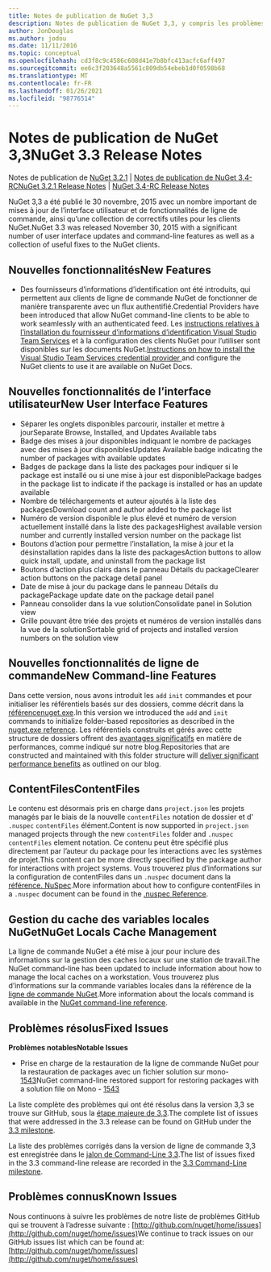 ```yaml
---
title: Notes de publication de NuGet 3,3
description: Notes de publication de NuGet 3,3, y compris les problèmes connus, les correctifs de bogues, les fonctionnalités ajoutées et DCR.
author: JonDouglas
ms.author: jodou
ms.date: 11/11/2016
ms.topic: conceptual
ms.openlocfilehash: cd3f8c9c4586c608d41e7b8bfc413acfc6aff497
ms.sourcegitcommit: ee6c3f203648a5561c809db54ebeb1d0f0598b68
ms.translationtype: MT
ms.contentlocale: fr-FR
ms.lasthandoff: 01/26/2021
ms.locfileid: "98776514"
---
```

# <a name="nuget-33-release-notes"></a><span data-ttu-id="a8c27-103">Notes de publication de NuGet 3,3</span><span class="sxs-lookup"><span data-stu-id="a8c27-103">NuGet 3.3 Release Notes</span></span>

<span data-ttu-id="a8c27-104">Notes de publication de [NuGet 3.2.1](../release-notes/nuget-3.2.1.md)  |  [Notes de publication de NuGet 3,4-RC](../release-notes/nuget-3.4-RC.md)</span><span class="sxs-lookup"><span data-stu-id="a8c27-104">[NuGet 3.2.1 Release Notes](../release-notes/nuget-3.2.1.md) | [NuGet 3.4-RC Release Notes](../release-notes/nuget-3.4-RC.md)</span></span>

<span data-ttu-id="a8c27-105">NuGet 3,3 a été publié le 30 novembre, 2015 avec un nombre important de mises à jour de l’interface utilisateur et de fonctionnalités de ligne de commande, ainsi qu’une collection de correctifs utiles pour les clients NuGet.</span><span class="sxs-lookup"><span data-stu-id="a8c27-105">NuGet 3.3 was released November 30, 2015 with a significant number of user interface updates and command-line features as well as a collection of useful fixes to the NuGet clients.</span></span>

## <a name="new-features"></a><span data-ttu-id="a8c27-106">Nouvelles fonctionnalités</span><span class="sxs-lookup"><span data-stu-id="a8c27-106">New Features</span></span>

* <span data-ttu-id="a8c27-107">Des fournisseurs d’informations d’identification ont été introduits, qui permettent aux clients de ligne de commande NuGet de fonctionner de manière transparente avec un flux authentifié.</span><span class="sxs-lookup"><span data-stu-id="a8c27-107">Credential Providers have been introduced that allow NuGet command-line clients to be able to work seamlessly with an authenticated feed.</span></span> <span data-ttu-id="a8c27-108">Les [instructions relatives à l’installation du fournisseur d’informations d’identification Visual Studio Team Services](../reference/extensibility/nuget-exe-credential-providers.md) et à la configuration des clients NuGet pour l’utiliser sont disponibles sur les documents NuGet.</span><span class="sxs-lookup"><span data-stu-id="a8c27-108">[Instructions on how to install the Visual Studio Team Services credential provider ](../reference/extensibility/nuget-exe-credential-providers.md) and configure the NuGet clients to use it are available on NuGet Docs.</span></span>

## <a name="new-user-interface-features"></a><span data-ttu-id="a8c27-109">Nouvelles fonctionnalités de l’interface utilisateur</span><span class="sxs-lookup"><span data-stu-id="a8c27-109">New User Interface Features</span></span>

* <span data-ttu-id="a8c27-110">Séparer les onglets disponibles parcourir, installer et mettre à jour</span><span class="sxs-lookup"><span data-stu-id="a8c27-110">Separate Browse, Installed, and Updates Available tabs</span></span>
* <span data-ttu-id="a8c27-111">Badge des mises à jour disponibles indiquant le nombre de packages avec des mises à jour disponibles</span><span class="sxs-lookup"><span data-stu-id="a8c27-111">Updates Available badge indicating the number of packages with available updates</span></span>
* <span data-ttu-id="a8c27-112">Badges de package dans la liste des packages pour indiquer si le package est installé ou si une mise à jour est disponible</span><span class="sxs-lookup"><span data-stu-id="a8c27-112">Package badges in the package list to indicate if the package is installed or has an update available</span></span>
* <span data-ttu-id="a8c27-113">Nombre de téléchargements et auteur ajoutés à la liste des packages</span><span class="sxs-lookup"><span data-stu-id="a8c27-113">Download count and author added to the package list</span></span>
* <span data-ttu-id="a8c27-114">Numéro de version disponible le plus élevé et numéro de version actuellement installé dans la liste des packages</span><span class="sxs-lookup"><span data-stu-id="a8c27-114">Highest available version number and currently installed version number on the package list</span></span>
* <span data-ttu-id="a8c27-115">Boutons d’action pour permettre l’installation, la mise à jour et la désinstallation rapides dans la liste des packages</span><span class="sxs-lookup"><span data-stu-id="a8c27-115">Action buttons to allow quick install, update, and uninstall from the package list</span></span>
* <span data-ttu-id="a8c27-116">Boutons d’action plus clairs dans le panneau Détails du package</span><span class="sxs-lookup"><span data-stu-id="a8c27-116">Clearer action buttons on the package detail panel</span></span>
* <span data-ttu-id="a8c27-117">Date de mise à jour du package dans le panneau Détails du package</span><span class="sxs-lookup"><span data-stu-id="a8c27-117">Package update date on the package detail panel</span></span>
* <span data-ttu-id="a8c27-118">Panneau consolider dans la vue solution</span><span class="sxs-lookup"><span data-stu-id="a8c27-118">Consolidate panel in Solution view</span></span>
* <span data-ttu-id="a8c27-119">Grille pouvant être triée des projets et numéros de version installés dans la vue de la solution</span><span class="sxs-lookup"><span data-stu-id="a8c27-119">Sortable grid of projects and installed version numbers on the solution view</span></span>

## <a name="new-command-line-features"></a><span data-ttu-id="a8c27-120">Nouvelles fonctionnalités de ligne de commande</span><span class="sxs-lookup"><span data-stu-id="a8c27-120">New Command-line Features</span></span>

<span data-ttu-id="a8c27-121">Dans cette version, nous avons introduit les `add` `init` commandes et pour initialiser les référentiels basés sur des dossiers, comme décrit dans la [ référencenuget.exe](../reference/nuget-exe-cli-reference.md).</span><span class="sxs-lookup"><span data-stu-id="a8c27-121">In this version we introduced the `add` and `init` commands to initialize folder-based repositories as described in the [nuget.exe reference](../reference/nuget-exe-cli-reference.md).</span></span> <span data-ttu-id="a8c27-122">Les référentiels construits et gérés avec cette structure de dossiers offrent des [avantages significatifs](http://blog.nuget.org/20150922/Accelerate-Package-Source.html) en matière de performances, comme indiqué sur notre blog.</span><span class="sxs-lookup"><span data-stu-id="a8c27-122">Repositories that are constructed and maintained with this folder structure will [deliver significant performance benefits](http://blog.nuget.org/20150922/Accelerate-Package-Source.html) as outlined on our blog.</span></span>

## <a name="contentfiles"></a><span data-ttu-id="a8c27-123">ContentFiles</span><span class="sxs-lookup"><span data-stu-id="a8c27-123">ContentFiles</span></span>

<span data-ttu-id="a8c27-124">Le contenu est désormais pris en charge dans `project.json` les projets managés par le biais de la nouvelle `contentFiles` notation de dossier et d' `.nuspec` `contentFiles` élément.</span><span class="sxs-lookup"><span data-stu-id="a8c27-124">Content is now supported in `project.json` managed projects through the new `contentFiles` folder and `.nuspec` `contentFiles` element notation.</span></span>  <span data-ttu-id="a8c27-125">Ce contenu peut être spécifié plus directement par l’auteur du package pour les interactions avec les systèmes de projet.</span><span class="sxs-lookup"><span data-stu-id="a8c27-125">This content can be more directly specified by the package author for interactions with project systems.</span></span>  <span data-ttu-id="a8c27-126">Vous trouverez plus d’informations sur la configuration de contentFiles dans un `.nuspec` document dans la [référence. NuSpec](../reference/nuspec.md).</span><span class="sxs-lookup"><span data-stu-id="a8c27-126">More information about how to configure contentFiles in a `.nuspec` document can be found in the [.nuspec Reference](../reference/nuspec.md).</span></span>

## <a name="nuget-locals-cache-management"></a><span data-ttu-id="a8c27-127">Gestion du cache des variables locales NuGet</span><span class="sxs-lookup"><span data-stu-id="a8c27-127">NuGet Locals Cache Management</span></span>

<span data-ttu-id="a8c27-128">La ligne de commande NuGet a été mise à jour pour inclure des informations sur la gestion des caches locaux sur une station de travail.</span><span class="sxs-lookup"><span data-stu-id="a8c27-128">The NuGet command-line has been updated to include information about how to manage the local caches on a workstation.</span></span>  <span data-ttu-id="a8c27-129">Vous trouverez plus d’informations sur la commande variables locales dans la référence de la [ligne de commande NuGet](../reference/cli-reference/cli-ref-locals.md).</span><span class="sxs-lookup"><span data-stu-id="a8c27-129">More information about the locals command is available in the [NuGet command-line reference](../reference/cli-reference/cli-ref-locals.md).</span></span>

## <a name="fixed-issues"></a><span data-ttu-id="a8c27-130">Problèmes résolus</span><span class="sxs-lookup"><span data-stu-id="a8c27-130">Fixed Issues</span></span>

<span data-ttu-id="a8c27-131">**Problèmes notables**</span><span class="sxs-lookup"><span data-stu-id="a8c27-131">**Notable Issues**</span></span>

* <span data-ttu-id="a8c27-132">Prise en charge de la restauration de la ligne de commande NuGet pour la restauration de packages avec un fichier solution sur mono- [1543](https://github.com/NuGet/Home/issues/1543)</span><span class="sxs-lookup"><span data-stu-id="a8c27-132">NuGet command-line restored support for restoring packages with a solution file on Mono - [1543](https://github.com/NuGet/Home/issues/1543)</span></span>

<span data-ttu-id="a8c27-133">La liste complète des problèmes qui ont été résolus dans la version 3,3 se trouve sur GitHub, sous la [étape majeure de 3,3](https://github.com/NuGet/Home/issues?q=is%3Aissue+milestone%3A3.3.0+is%3Aclosed).</span><span class="sxs-lookup"><span data-stu-id="a8c27-133">The complete list of issues that were addressed in the 3.3 release can be found on GitHub under the [3.3 milestone](https://github.com/NuGet/Home/issues?q=is%3Aissue+milestone%3A3.3.0+is%3Aclosed).</span></span>

<span data-ttu-id="a8c27-134">La liste des problèmes corrigés dans la version de ligne de commande 3,3 est enregistrée dans le [jalon de Command-Line 3,3](https://github.com/NuGet/Home/issues?q=is%3Aissue+is%3Aclosed+milestone%3A3.3.0-commandline).</span><span class="sxs-lookup"><span data-stu-id="a8c27-134">The list of issues fixed in the 3.3 command-line release are recorded in the [3.3 Command-Line milestone](https://github.com/NuGet/Home/issues?q=is%3Aissue+is%3Aclosed+milestone%3A3.3.0-commandline).</span></span>

## <a name="known-issues"></a><span data-ttu-id="a8c27-135">Problèmes connus</span><span class="sxs-lookup"><span data-stu-id="a8c27-135">Known Issues</span></span>

<span data-ttu-id="a8c27-136">Nous continuons à suivre les problèmes de notre liste de problèmes GitHub qui se trouvent à l’adresse suivante : [http://github.com/nuget/home/issues](http://github.com/nuget/home/issues)</span><span class="sxs-lookup"><span data-stu-id="a8c27-136">We continue to track issues on our GitHub issues list which can be found at: [http://github.com/nuget/home/issues](http://github.com/nuget/home/issues)</span></span>